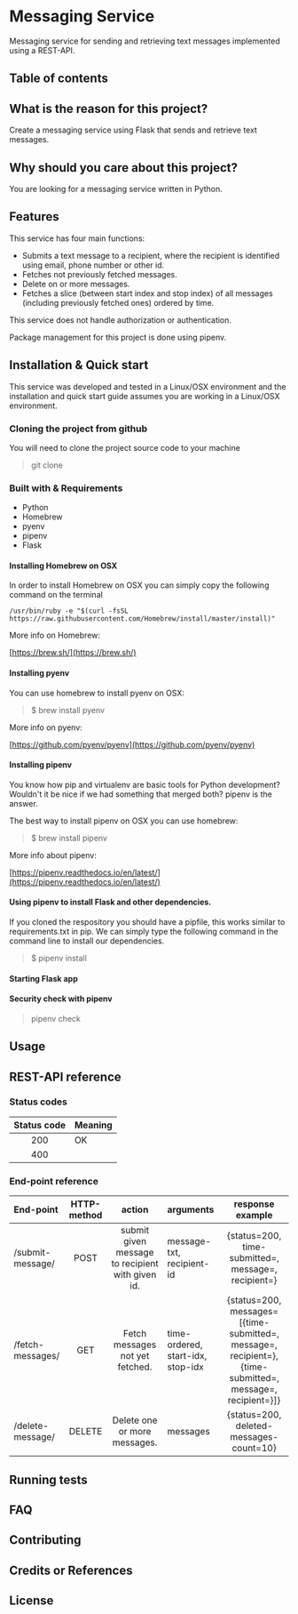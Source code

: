 # Messaging Service

Messaging service for sending and retrieving text messages implemented using a REST-API.

## Table of contents

## What is the reason for this project?

Create a messaging service using Flask that sends and retrieve text messages.

## Why should you care about this project?

You are looking for a messaging service written in Python.

## Features

This service has four main functions:

- Submits a text message  to a recipient, where the recipient is identified using email, phone number or other id.
- Fetches not previously fetched messages. 
- Delete on or more messages.
- Fetches a slice (between start index and stop index) of all messages (including previously fetched ones) ordered by time.

This service does not handle authorization or authentication.

Package management for this project is done using pipenv.

## Installation & Quick start

This service was developed and tested in a Linux/OSX environment and the installation and quick start guide assumes you are working in a Linux/OSX environment.

### Cloning the project from github

You will need to clone the project source code to your machine

> git clone 

### Built with & Requirements

- Python
- Homebrew
- pyenv
- pipenv
- Flask

#### Installing Homebrew on OSX

In order to install Homebrew on OSX you can simply copy the following command on the terminal

```
/usr/bin/ruby -e "$(curl -fsSL https://raw.githubusercontent.com/Homebrew/install/master/install)"
```

More info on Homebrew:

[https://brew.sh/](https://brew.sh/)

#### Installing pyenv

You can use homebrew to install pyenv on OSX:

> $ brew install pyenv

More info on pyenv:

[https://github.com/pyenv/pyenv](https://github.com/pyenv/pyenv)

#### Installing pipenv

You know how pip and virtualenv are basic tools for Python development? Wouldn't it be nice if we had something that merged both? pipenv is the answer.

The best way to install pipenv on OSX you can use homebrew:

> $ brew install pipenv

More info about pipenv:

[https://pipenv.readthedocs.io/en/latest/](https://pipenv.readthedocs.io/en/latest/)

#### Using pipenv to install Flask and other dependencies.

If you cloned the respository you should have a pipfile, this works similar to requirements.txt in pip.  We can simply type the following command in the command line to install our dependencies.

> $ pipenv install

#### Starting Flask app



#### Security check with pipenv

> pipenv check

## Usage

## REST-API reference

### Status codes

| Status code | Meaning  |
|:---:|:---|
|  200 | OK  |
|  400 |     |

### End-point reference

| End-point | HTTP-method | action | arguments | response example |
| :--- | :---: | :---: | :--- | :---: |
| /submit-message/ | POST | submit given message to recipient with given id. | message-txt, recipient-id | {status=200, time-submitted=, message=, recipient=}|
| /fetch-messages/ | GET | Fetch messages not yet fetched. | time-ordered, start-idx, stop-idx | {status=200, messages=[{time-submitted=, message=, recipient=}, {time-submitted=, message=, recipient=}]} |
| /delete-message/ | DELETE | Delete one or more messages. | messages | {status=200, deleted-messages-count=10}|

## Running tests

## FAQ

## Contributing

## Credits or References

## License
